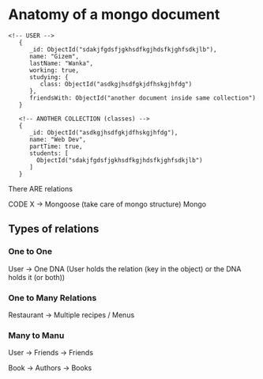 # Anatomy of a mongo document

```mongo
<!-- USER -->
   {
      _id: ObjectId("sdakjfgdsfjgkhsdfkgjhdsfkjghfsdkjlb"),
      name: "Gizem",
      lastName: "Wanka",
      working: true,
      studying: {
         class: ObjectId("asdkgjhsdfgkjdfhskgjhfdg")
      },
      friendsWith: ObjectId("another document inside same collection")
   }

   <!-- ANOTHER COLLECTION (classes) -->
   {
      _id: ObjectId("asdkgjhsdfgkjdfhskgjhfdg"),
      name: "Web Dev",
      partTime: true,
      students: [
        ObjectId("sdakjfgdsfjgkhsdfkgjhdsfkjghfsdkjlb")
      ]
   }
```

There ARE relations

CODE
X -> Mongoose (take care of mongo structure)
Mongo

## Types of relations

### One to One

User -> One DNA
(User holds the relation (key in the object) or the DNA holds it (or both))

### One to Many Relations

Restaurant -> Multiple recipes / Menus

### Many to Manu
User -> Friends -> Friends

Book -> Authors -> Books
